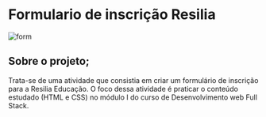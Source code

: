 # Formulario de inscrição Resilia
![form](https://user-images.githubusercontent.com/43799802/176794927-bebeb86d-3af4-4e32-8969-6847d5867530.PNG)

## Sobre o projeto;
Trata-se de uma atividade que consistia em criar um formulário de inscrição para a Resilia Educação. O foco dessa atividade é praticar o conteúdo estudado (HTML e CSS) no módulo I do curso de Desenvolvimento web Full Stack. 
